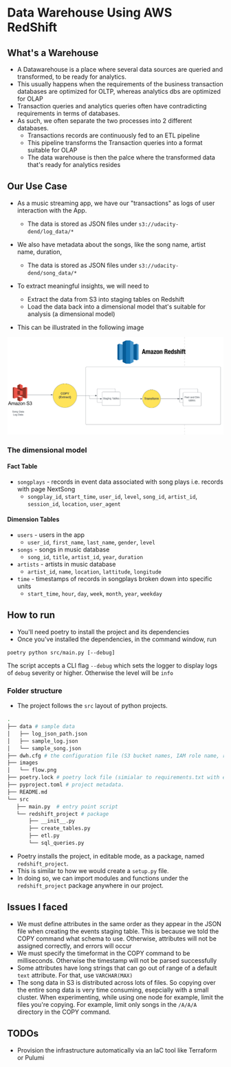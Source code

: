 # Data Warehouse Using AWS RedShift
## What's a Warehouse
* A Datawarehouse is a place where several data sources are queried and transformed, to be ready for analytics.
* This usually happens when the requirements of the business transaction databases are optimized for OLTP, whereas analytics dbs are optimized for OLAP
* Transaction queries and analytics queries often have contradicting requirements in terms of databases.
* As such, we often separate the two processes into 2 different databases.
    * Transactions records are continuously fed to an ETL pipeline 
    * This pipeline transforms the Transaction queries into a format suitable for OLAP 
    * The data warehouse is then the palce where the transformed data that's ready for analytics resides

## Our Use Case
* As a music streaming app, we have our "transactions" as logs of user interaction with the App.
    * The data is stored as JSON files under `s3://udacity-dend/log_data/*`
* We also have metadata about the songs, like the song name, artist name, duration, 
    * The data is stored as JSON files under `s3://udacity-dend/song_data/*`
* To extract meaningful insights, we will need to 
    * Extract the data from S3 into staging tables on Redshift
    * Load the data back into a dimensional model that's suitable for analysis (a dimensional model)

* This can be illustrated in the following image

![Flow](./images/flow.png)
### The dimensional model
#### Fact Table
* `songplays` - records in event data associated with song plays i.e. records with page NextSong
    * `songplay_id`, `start_time`, `user_id`, `level`, `song_id`, `artist_id`, `session_id`, `location`, `user_agent`
#### Dimension Tables
* `users` - users in the app
    * `user_id`, `first_name`, `last_name`, `gender`, `level`
* `songs` - songs in music database
    * `song_id`, `title`, `artist_id`, `year`, `duration`
* `artists` - artists in music database
    * `artist_id`, `name`, `location`, `lattitude`, `longitude`
* `time` - timestamps of records in songplays broken down into specific units
    * `start_time`, `hour`, `day`, `week`, `month`, `year`, `weekday`

## How to run
* You'll need poetry to install the project and its dependencies
* Once you've installed the dependencies, in the command window, run 
```
poetry python src/main.py [--debug]
```
The script accepts a CLI flag `--debug` which sets the logger to display logs of `debug` severity or higher. Otherwise the level will be `info`

### Folder structure
* The project follows the `src` layout of python projects.
```Bash
.
├── data # sample data
│   ├── log_json_path.json
│   ├── sample_log.json
│   └── sample_song.json
├── dwh.cfg # the configuration file (S3 bucket names, IAM role name, redshift information,...)
├── images
│   └── flow.png
├── poetry.lock # poetry lock file (simialar to requirements.txt with exact versions)
├── pyproject.toml # project metadata.
├── README.md
└── src 
   ├── main.py  # entry point script
   └── redshift_project # package
       ├── __init__.py      
       ├── create_tables.py
       ├── etl.py           
       └── sql_queries.py

```
* Poetry installs the project, in editable mode, as a package, named `redshift_project`.
* This is similar to how we would create a `setup.py` file.
* In doing so, we can import modules and functions under the `redshift_project` package anywhere in our project.



## Issues I faced
* We must define attributes in the same order as they appear in the JSON file when creating the events staging table. This is because we told the COPY command what schema to use. Otherwise, attributes will not be assigned correctly, and errors will occur
* We must specify the timeformat in the COPY command to be milliseconds. Otherwise the timestamp will not be parsed successfully
* Some attributes have long strings that can go out of range of a default `text` attribute. For that, use `VARCHAR(MAX)`
* The song data in S3 is distributed across lots of files. So copying over the entire song data is very time consuming, esepcially with a small cluster. When experimenting, while using one node for example, limit the files you're copying. For example, limit only songs in the `/A/A/A` directory in the COPY command. 

## TODOs
* Provision the infrastructure automatically via an IaC tool like Terraform or Pulumi